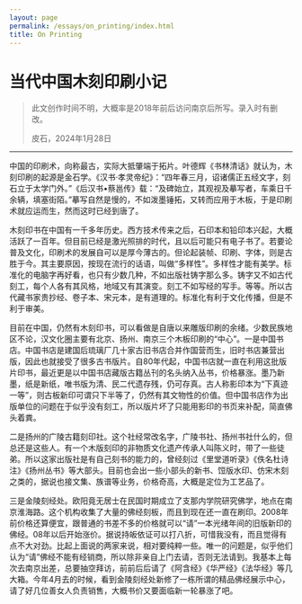 ```yaml
---
layout: page
permalink: /essays/on_printing/index.html
title: On Printing
---
```


# 当代中国木刻印刷小记

> 此文创作时间不明，大概率是2018年前后访问南京后所写。录入时有删改。
> 
> 皮石，2024年1月28日

---


中国的印刷术，向称最古，实际大抵肇端于拓片。叶德辉《书林清话》就认为，木刻印刷的起源是金石学。《汉书·孝灵帝纪》：“四年春三月，诏诸儒正五经文字，刻石立于太学门外。”《后汉书•蔡邕传》载：“及碑始立，其观视及摹写者，车乘日千余辆，填塞街陌。”摹写自然是慢的，不如泼墨锤拓，又转而应用于木板，于是印刷术就应运而生，然而这时已经到唐了。

木刻印书在中国有一千多年历史。西方技术传来之后，石印本和铅印本兴起，大概活跃了一百年。但目前已经是激光照排的时代，且以后可能只有电子书了。若要论普及文化，印刷术的发展自可以是厚今薄古的。但论起装帧、印刷、字体，则是古胜于今。其主要原因，按现在流行的话语，叫做“多样性”。多样性才能有美学。标准化的电脑字再好看，也只有少数几种，不如出版社铸字那么多。铸字又不如古代刻工，每个人各有其风格，地域又有其演变。刻工不如写经的写手。等等。所以古代藏书家贵抄经、卷子本、宋元本，是有道理的。标准化有利于文化传播，但是不利于审美。

目前在中国，仍然有木刻印书，可以看做是自唐以来雕版印刷的余绪。少数民族地区不论，汉文化圈主要有北京、扬州、南京三个木板印刷的“中心”。一是中国书店。中国书店是建国后琉璃厂几十家古旧书店合并作国营而生，旧时书店兼营出版，因此也就接受了很多古书版片。自80年代起，中国书店就一直在利用这批版片印书，最近更是以中国书店藏版古籍丛刊的名头纳入丛书，价格暴涨。墨乃新墨，纸是新纸，唯书版为清、民二代遗存残，仍可存真。古人称影印本为“下真迹一等”，则古板新印可谓只下半等了，仍然有其文物性的价值。但中国书店作为出版单位的问题在于似乎没有刻工，所以版片坏了只能用影印的书页来补配，简直佛头着粪。

二是扬州的广陵古籍刻印社。这个社经常改名字，广陵书社、扬州书社什么的，但总还是这些人。有一个木版刻印的非物质文化遗产传承人叫陈义时，带了一些徒弟。所以这家出版社是有自己刻书的能力的，曾经刻过《里堂道听录》《佚名杜诗注》《扬州丛书》等大部头。目前也会出一些小部头的新书、饾版水印、仿宋木刻之类的，据说也接文集、族谱等业务，价格奇高，大概是定位为工艺品了。

三是金陵刻经处。欧阳竟无居士在民国时期成立了支那内学院研究佛学，地点在南京淮海路。这个机构收集了大量的佛经刻板，而且到现在还一直在刷印。2008年前价格还算便宜，跟普通的书差不多的价格就可以“请”一本光绪年间的旧版新印的佛经。08年以后开始涨价。据说持皈依证可以打八折，可惜我没有，而且觉得有点不大对劲。比起上面说的两家来说，相对要纯粹一些。唯一的问题是，似乎他们认为“请”佛经不能有经销商，所以除非亲自上门去请，否则无法请到。我基本上每次去南京出差，总要抽空拜访，前前后后请了《阿含经》《华严经》《法华经》等几大箱。今年4月去的时候，看到金陵刻经处新修了一栋所谓的精品佛经展示中心，请了好几位善女人负责销售，大概书价又要面临新一轮暴涨了吧。
